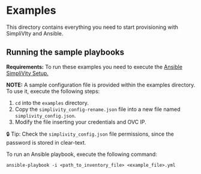 # Examples

This directory contains everything you need to start provisioning with SimpliVIty and Ansible.

## Running the sample playbooks

**Requirements:** To run these examples you need to execute the [Ansible SimpliVity Setup.](https://github.com/HewlettPackard/simplivity-ansible/#ansible-simplivity-setup)

**NOTE:** A sample configuration file is provided within the examples directory. To use it, execute the following steps:

1. `cd` into the `examples` directory.
2. Copy the `simplivity_config-rename.json` file into a new file named `simplivity_config.json`.
3. Modify the file inserting your credentials and OVC IP.

:lock: Tip: Check the `simplivity_config.json` file permissions, since the password is stored in clear-text.

To run an Ansible playbook, execute the following command:

`ansible-playbook -i <path_to_inventory_file> <example_file>.yml`
